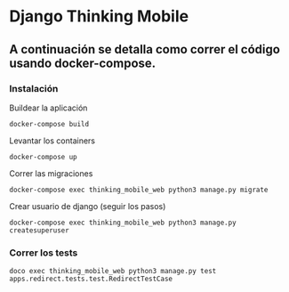 # Django Thinking Mobile

## A continuación se detalla como correr el código usando docker-compose.



### Instalación
Buildear la aplicación
```
docker-compose build
```


Levantar los containers
```
docker-compose up
```


Correr las migraciones
```
docker-compose exec thinking_mobile_web python3 manage.py migrate
```


Crear usuario de django (seguir los pasos)
```
docker-compose exec thinking_mobile_web python3 manage.py createsuperuser
```


### Correr los tests
```
doco exec thinking_mobile_web python3 manage.py test apps.redirect.tests.test.RedirectTestCase
```

